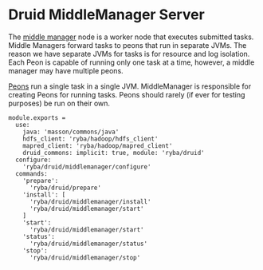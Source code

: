 
# Druid MiddleManager Server

The [middle manager] node is a worker node that executes submitted tasks. Middle Managers forward tasks to peons that run in separate JVMs. The reason we have separate JVMs for tasks is for resource and log isolation. Each Peon is capable of running only one task at a time, however, a middle manager may have multiple peons.

[Peons] run a single task in a single JVM. MiddleManager is responsible for creating Peons for running tasks. Peons should rarely (if ever for testing purposes) be run on their own.

[middle manager]: http://druid.io/docs/latest/design/middlemanager.html
[peons]: http://druid.io/docs/latest/design/peons.html

    module.exports =
      use:
        java: 'masson/commons/java'
        hdfs_client: 'ryba/hadoop/hdfs_client'
        mapred_client: 'ryba/hadoop/mapred_client'
        druid_commons: implicit: true, module: 'ryba/druid'
      configure:
        'ryba/druid/middlemanager/configure'
      commands:
        'prepare':
          'ryba/druid/prepare'
        'install': [
          'ryba/druid/middlemanager/install'
          'ryba/druid/middlemanager/start'
        ]
        'start':
          'ryba/druid/middlemanager/start'
        'status':
          'ryba/druid/middlemanager/status'
        'stop':
          'ryba/druid/middlemanager/stop'

